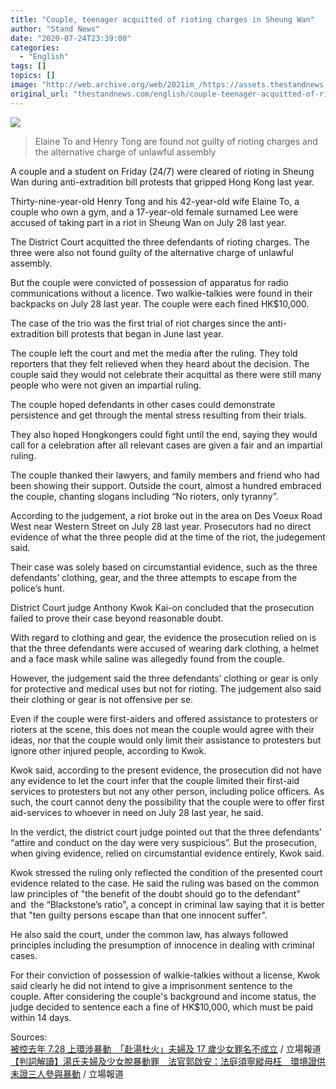 ```yaml
---
title: "Couple, teenager acquitted of rioting charges in Sheung Wan"
author: "Stand News"
date: "2020-07-24T23:39:00"
categories:
  - "English"
tags: []
topics: []
image: "http://web.archive.org/web/2021im_/https://assets.thestandnews.com/media/photos/115803471_10164477026975019_8100121578804182872_o20copy_EJeug_27r1Nni.png"
original_url: "thestandnews.com/english/couple-teenager-acquitted-of-rioting-charges-in-sheung-wan"
---
```

![](http://web.archive.org/web/2021im_/https://assets.thestandnews.com/media/photos/115803471_10164477026975019_8100121578804182872_o20copy_EJeug_27r1Nni.png)
> Elaine To and Henry Tong are found not guilty of rioting charges and the alternative charge of unlawful assembly

A couple and a student on Friday (24/7) were cleared of rioting in Sheung Wan during anti-extradition bill protests that gripped Hong Kong last year.

Thirty-nine-year-old Henry Tong and his 42-year-old wife Elaine To, a couple who own a gym, and a 17-year-old female surnamed Lee were accused of taking part in a riot in Sheung Wan on July 28 last year.

The District Court acquitted the three defendants of rioting charges. The three were also not found guilty of the alternative charge of unlawful assembly.

But the couple were convicted of possession of apparatus for radio communications without a licence. Two walkie-talkies were found in their backpacks on July 28 last year. The couple were each fined HK$10,000.

The case of the trio was the first trial of riot charges since the anti-extradition bill protests that began in June last year.

The couple left the court and met the media after the ruling. They told reporters that they felt relieved when they heard about the decision. The couple said they would not celebrate their acquittal as there were still many people who were not given an impartial ruling.

The couple hoped defendants in other cases could demonstrate persistence and get through the mental stress resulting from their trials.

They also hoped Hongkongers could fight until the end, saying they would call for a celebration after all relevant cases are given a fair and an impartial ruling.

The couple thanked their lawyers, and family members and friend who had been showing their support. Outside the court, almost a hundred embraced the couple, chanting slogans including “No rioters, only tyranny”.

According to the judgement, a riot broke out in the area on Des Voeux Road West near Western Street on July 28 last year. Prosecutors had no direct evidence of what the three people did at the time of the riot, the judegement said.

Their case was solely based on circumstantial evidence, such as the three defendants’ clothing, gear, and the three attempts to escape from the police’s hunt.

District Court judge Anthony Kwok Kai-on concluded that the prosecution failed to prove their case beyond reasonable doubt.

With regard to clothing and gear, the evidence the prosecution relied on is that the three defendants were accused of wearing dark clothing, a helmet and a face mask while saline was allegedly found from the couple.

However, the judgement said the three defendants’ clothing or gear is only for protective and medical uses but not for rioting. The judgement also said their clothing or gear is not offensive per se.

Even if the couple were first-aiders and offered assistance to protesters or rioters at the scene, this does not mean the couple would agree with their ideas, nor that the couple would only limit their assistance to protesters but ignore other injured people, according to Kwok.

Kwok said, according to the present evidence, the prosecution did not have any evidence to let the court infer that the couple limited their first-aid services to protesters but not any other person, including police officers. As such, the court cannot deny the possibility that the couple were to offer first aid-services to whoever in need on July 28 last year, he said.

In the verdict, the district court judge pointed out that the three defendants’ “attire and conduct on the day were very suspicious”. But the prosecution, when giving evidence, relied on circumstantial evidence entirely, Kwok said.

Kwok stressed the ruling only reflected the condition of the presented court evidence related to the case. He said the ruling was based on the common law principles of "the benefit of the doubt should go to the defendant" and  the “Blackstone’s ratio", a concept in criminal law saying that it is better that "ten guilty persons escape than that one innocent suffer".

He also said the court, under the common law, has always followed principles including the presumption of innocence in dealing with criminal cases.

For their conviction of possession of walkie-talkies without a license, Kwok said clearly he did not intend to give a imprisonment sentence to the couple. After considering the couple's background and income status, the judge decided to sentence each a fine of HK$10,000, which must be paid within 14 days.

Sources:  
[被控去年 7.28 上環涉暴動　「赴湯杜火」夫婦及 17 歲少女罪名不成立](../../politics/%E8%A2%AB%E6%8E%A7%E5%8E%BB%E5%B9%B4-7-28-%E4%B8%8A%E7%92%B0%E6%B6%89%E6%9A%B4%E5%8B%95-%E8%B5%B4%E6%B9%AF%E6%9D%9C%E7%81%AB-%E5%A4%AB%E5%A9%A6%E5%8F%8A-17-%E6%AD%B2%E5%B0%91%E5%A5%B3%E7%BD%AA%E5%90%8D%E4%B8%8D%E6%88%90%E7%AB%8B/) / 立場報道  
[【判詞解讀】湯氏夫婦及少女脫暴動罪　法官郭啟安：法庭須寧縱毋枉　環境證供未證三人參與暴動](../../politics/%E5%88%A4%E8%A9%9E%E8%A7%A3%E8%AE%80-%E6%B9%AF%E6%B0%8F%E5%A4%AB%E5%A9%A6%E5%8F%8A%E5%B0%91%E5%A5%B3%E8%84%AB%E6%9A%B4%E5%8B%95%E7%BD%AA-%E6%B3%95%E5%AE%98%E9%83%AD%E5%95%9F%E5%AE%89-%E6%B3%95%E5%BA%AD%E9%A0%88%E5%AF%A7%E7%B8%B1%E6%AF%8B%E6%9E%89-%E7%92%B0%E5%A2%83%E8%AD%89%E4%BE%9B%E6%9C%AA%E8%AD%89%E4%B8%89%E4%BA%BA%E5%8F%83%E8%88%87%E6%9A%B4%E5%8B%95/) / 立場報道